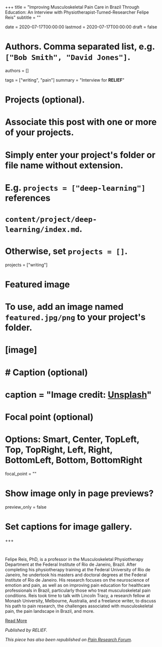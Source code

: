 +++
title = "Improving Musculoskeletal Pain Care in Brazil Through Education: An Interview with Physiotherapist-Turned-Researcher Felipe Reis"
subtitle = ""

date = 2020-07-17T00:00:00
lastmod = 2020-07-17T00:00:00
draft = false

# Authors. Comma separated list, e.g. `["Bob Smith", "David Jones"]`.
authors = []

tags = ["writing", "pain"]
summary = "Interview for **RELIEF**"

# Projects (optional).
#   Associate this post with one or more of your projects.
#   Simply enter your project's folder or file name without extension.
#   E.g. `projects = ["deep-learning"]` references 
#   `content/project/deep-learning/index.md`.
#   Otherwise, set `projects = []`.
projects = ["writing"]

# Featured image
# To use, add an image named `featured.jpg/png` to your project's folder. 
# [image]
#   # Caption (optional)
#   caption = "Image credit: [**Unsplash**](https://unsplash.com/photos/CpkOjOcXdUY)"

  # Focal point (optional)
  # Options: Smart, Center, TopLeft, Top, TopRight, Left, Right, BottomLeft, Bottom, BottomRight
  focal_point = ""

  # Show image only in page previews?
  preview_only = false

# Set captions for image gallery.

+++

<br/>

Felipe Reis, PhD, is a professor in the Musculoskeletal Physiotherapy Department at the Federal Institute of Rio de Janeiro, Brazil. After completing his physiotherapy training at the Federal University of Rio de Janeiro, he undertook his masters and doctoral degrees at the Federal Institute of Rio de Janeiro. His research focuses on the neuroscience of emotion and pain, as well as on improving pain education for healthcare professionals in Brazil, particularly those who treat musculoskeletal pain conditions. Reis took time to talk with Lincoln Tracy, a research fellow at Monash University, Melbourne, Australia, and a freelance writer, to discuss his path to pain research, the challenges associated with musculoskeletal pain, the pain landscape in Brazil, and more. 

[Read More](https://relief.news/2020/07/15/improving-musculoskeletal-pain-care-in-brazil-through-education-an-interview-with-physiotherapist-turned-researcher-felipe-reis/)

*Published by RELIEF.*

*This piece has also been republished on [Pain Research Forum](https://www.painresearchforum.org/forums/interview/145970-improving-musculoskeletal-pain-care-brazil-through-education-interview).*
